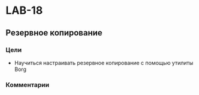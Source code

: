 # LAB-18
## Резервное копирование
### Цели
- Научиться настраивать резервное копирование с помощью утилиты Borg

### Комментарии
<!-- 1. Vagrant разварачивает две ВМ (nginx и rsyslog)
2. На ВМ nginx настраивается:
   - пересылка логов сервера nginx на syslog сервер, запущенный на ВМ rsyslog;
   - аудит конфигурационных файлов сервера nginx;
   - пересылка аудит логов на syslog сервер, запущенный на ВМ rsyslog.   
3. ВМ rsyslog настраивается в качестве syslog сервера. -->

